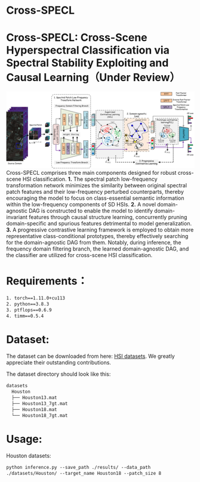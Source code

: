 # Cross-SPECL
# Cross-SPECL: Cross-Scene Hyperspectral Classification via Spectral Stability Exploiting and Causal Learning（Under Review）
![DSPLTnet Framework](figure/DSPLTnet.png)
Cross-SPECL comprises three main components designed for robust cross-scene HSI classification. **1.** The spectral patch low-frequency transformation network minimizes the similarity between original spectral patch features and their low-frequency perturbed counterparts, thereby encouraging the model to focus on class-essential semantic information within the low-frequency components of SD HSIs. **2.** A novel domain-agnostic DAG is constructed to enable the model to identify domain-invariant features through causal structure learning, concurrently pruning domain-specific and spurious features detrimental to model generalization. **3.** A progressive contrastive learning framework is employed to obtain more representative class-conditional prototypes, thereby effectively searching for the domain-agnostic DAG from them. Notably, during inference, the frequency domain filtering branch, the learned domain-agnostic DAG, and the classifier are utilized for cross-scene HSI classification.

# Requirements：
```
1. torch==1.11.0+cu113
2. python==3.8.3
3. ptflops==0.6.9
4. timm==0.5.4
```
# Dataset:
The dataset can be downloaded from here: [HSI datasets](https://github.com/YuxiangZhang-BIT/Data-CSHSI). We greatly appreciate their outstanding contributions.

The dataset directory should look like this:
```
datasets
  Houston
  ├── Houston13.mat
  ├── Houston13_7gt.mat
  ├── Houston18.mat
  └── Houston18_7gt.mat
```

# Usage:
Houston datasets:
```
python inference.py --save_path ./results/ --data_path ./datasets/Houston/ --target_name Houston18 --patch_size 8
```
